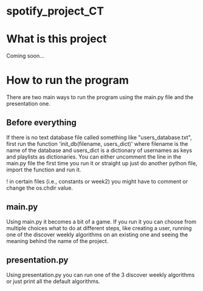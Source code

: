 # spotify_project_CT

# What is this project
Coming soon...

# How to run the program
There are two main ways to run the program using the main.py file and the presentation one.

## Before everything
If there is no text database file called something like "users_database.txt", first run the function 'init_db(filename, users_dict)' where filename is the name of the database and users_dict is a dictionary of usernames as keys and playlists as dictionaries.
You can either uncomment the line in the main.py file the first time you run it or straight up just do another python file, import the function and run it.

! in certain files (i.e., constants or week2) you might have to comment or change the os.chdir value. 

## main.py
Using main.py it becomes a bit of a game. If you run it you can choose from multiple choices what to do at different steps, like creating a user, running one of the discover weekly algorithms on an existing one and seeing the meaning behind the name of the project.

## presentation.py
Using presentation.py you can run one of the 3 discover weekly algorithms or just print all the default algorithms.
